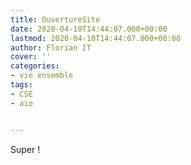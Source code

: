 ```yaml
---
title: OuvertureSite
date: 2020-04-10T14:44:07.000+00:00
lastmod: 2020-04-10T14:44:07.000+00:00
author: Florian IT
cover: ''
categories:
- vie ensemble
tags:
- CSE
- aio


---
```

Super !
